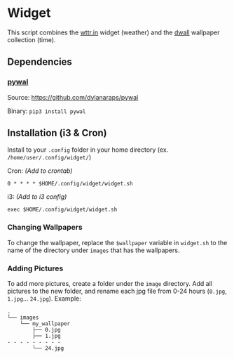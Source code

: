 # Widget

This script combines the [wttr.in](https://github.com/chubin/wttr.in#supported-output-formats-and-views) widget (weather) and the [dwall](https://github.com/adi1090x/dynamic-wallpaper) wallpaper collection (time).

## Dependencies
### [pywal](https://github.com/dylanaraps/pywal)

Source: https://github.com/dylanaraps/pywal

Binary: `pip3 install pywal`

## Installation (i3 & Cron)
Install to your `.config` folder in your home directory (ex. `/home/user/.config/widget/`)

Cron: *(Add to crontab)*

`0 * * * * $HOME/.config/widget/widget.sh`

i3: *(Add to i3 config)*

`exec $HOME/.config/widget/widget.sh`


### Changing Wallpapers
To change the wallpaper, replace the `$wallpaper` variable in `widget.sh` to the name of the directory under `images` that has the wallpapers.

### Adding Pictures
To add more pictures, create a folder under the `image` directory. Add all pictures to the new folder, and rename each jpg file from 0-24 hours (`0.jpg`, `1.jpg`... `24.jpg`).
Example:
```
.
└── images
    └── my_wallpaper
        ├── 0.jpg
        ├── 1.jpg
- - - - - - - - -
        └── 24.jpg
```
